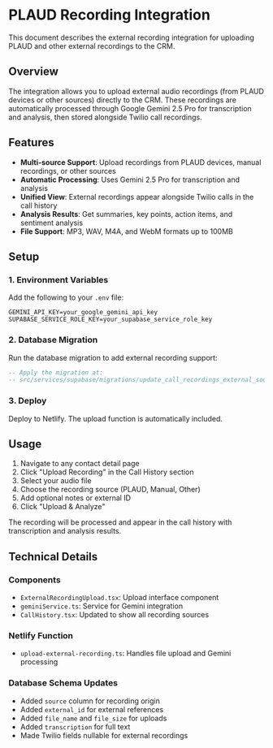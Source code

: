 # PLAUD Recording Integration

This document describes the external recording integration for uploading PLAUD and other external recordings to the CRM.

## Overview

The integration allows you to upload external audio recordings (from PLAUD devices or other sources) directly to the CRM. These recordings are automatically processed through Google Gemini 2.5 Pro for transcription and analysis, then stored alongside Twilio call recordings.

## Features

- **Multi-source Support**: Upload recordings from PLAUD devices, manual recordings, or other sources
- **Automatic Processing**: Uses Gemini 2.5 Pro for transcription and analysis
- **Unified View**: External recordings appear alongside Twilio calls in the call history
- **Analysis Results**: Get summaries, key points, action items, and sentiment analysis
- **File Support**: MP3, WAV, M4A, and WebM formats up to 100MB

## Setup

### 1. Environment Variables

Add the following to your `.env` file:

```
GEMINI_API_KEY=your_google_gemini_api_key
SUPABASE_SERVICE_ROLE_KEY=your_supabase_service_role_key
```

### 2. Database Migration

Run the database migration to add external recording support:

```sql
-- Apply the migration at:
-- src/services/supabase/migrations/update_call_recordings_external_sources.sql
```

### 3. Deploy

Deploy to Netlify. The upload function is automatically included.

## Usage

1. Navigate to any contact detail page
2. Click "Upload Recording" in the Call History section
3. Select your audio file
4. Choose the recording source (PLAUD, Manual, Other)
5. Add optional notes or external ID
6. Click "Upload & Analyze"

The recording will be processed and appear in the call history with transcription and analysis results.

## Technical Details

### Components
- `ExternalRecordingUpload.tsx`: Upload interface component
- `geminiService.ts`: Service for Gemini integration
- `CallHistory.tsx`: Updated to show all recording sources

### Netlify Function
- `upload-external-recording.ts`: Handles file upload and Gemini processing

### Database Schema Updates
- Added `source` column for recording origin
- Added `external_id` for external references
- Added `file_name` and `file_size` for uploads
- Added `transcription` for full text
- Made Twilio fields nullable for external recordings